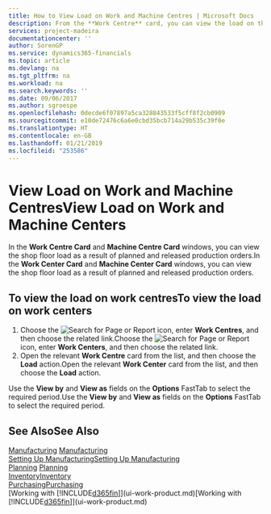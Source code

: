```yaml
---
title: How to View Load on Work and Machine Centres | Microsoft Docs
description: From the **Work Centre** card, you can view the load on the work centres as a result of released production orders.
services: project-madeira
documentationcenter: ''
author: SorenGP
ms.service: dynamics365-financials
ms.topic: article
ms.devlang: na
ms.tgt_pltfrm: na
ms.workload: na
ms.search.keywords: ''
ms.date: 09/06/2017
ms.author: sgroespe
ms.openlocfilehash: 0decde6f07897a5ca328843533f5cff8f2cb0909
ms.sourcegitcommit: e10de72476c6a6e0cbd35bcb714a29b535c39f0e
ms.translationtype: HT
ms.contentlocale: en-GB
ms.lasthandoff: 01/21/2019
ms.locfileid: "253586"
---
```

# <a name="view-load-on-work-and-machine-centers"></a><span data-ttu-id="54f73-103">View Load on Work and Machine Centres</span><span class="sxs-lookup"><span data-stu-id="54f73-103">View Load on Work and Machine Centers</span></span>
<span data-ttu-id="54f73-104">In the **Work Centre Card** and **Machine Centre Card** windows, you can view the shop floor load as a result of planned and released production orders.</span><span class="sxs-lookup"><span data-stu-id="54f73-104">In the **Work Center Card** and **Machine Center Card** windows, you can view the shop floor load as a result of planned and released production orders.</span></span>    

## <a name="to-view-the-load-on-work-centers"></a><span data-ttu-id="54f73-105">To view the load on work centres</span><span class="sxs-lookup"><span data-stu-id="54f73-105">To view the load on work centers</span></span>  
1.  <span data-ttu-id="54f73-106">Choose the ![Search for Page or Report](media/ui-search/search_small.png "Search for Page or Report icon") icon, enter **Work Centres**, and then choose the related link.</span><span class="sxs-lookup"><span data-stu-id="54f73-106">Choose the ![Search for Page or Report](media/ui-search/search_small.png "Search for Page or Report icon") icon, enter **Work Centers**, and then choose the related link.</span></span>  
2.  <span data-ttu-id="54f73-107">Open the relevant **Work Centre** card from the list, and then choose the **Load** action.</span><span class="sxs-lookup"><span data-stu-id="54f73-107">Open the relevant **Work Center** card from the list, and then choose the **Load** action.</span></span>  

<span data-ttu-id="54f73-108">Use the **View by** and **View as** fields on the **Options** FastTab to select the required period.</span><span class="sxs-lookup"><span data-stu-id="54f73-108">Use the **View by** and **View as** fields on the **Options** FastTab to select the required period.</span></span>  

## <a name="see-also"></a><span data-ttu-id="54f73-109">See Also</span><span class="sxs-lookup"><span data-stu-id="54f73-109">See Also</span></span>  
<span data-ttu-id="54f73-110">[Manufacturing](production-manage-manufacturing.md)  </span><span class="sxs-lookup"><span data-stu-id="54f73-110">[Manufacturing](production-manage-manufacturing.md)  </span></span>  
[<span data-ttu-id="54f73-111">Setting Up Manufacturing</span><span class="sxs-lookup"><span data-stu-id="54f73-111">Setting Up Manufacturing</span></span>](production-configure-production-processes.md)  
<span data-ttu-id="54f73-112">[Planning](production-planning.md)    </span><span class="sxs-lookup"><span data-stu-id="54f73-112">[Planning](production-planning.md)    </span></span>  
[<span data-ttu-id="54f73-113">Inventory</span><span class="sxs-lookup"><span data-stu-id="54f73-113">Inventory</span></span>](inventory-manage-inventory.md)  
[<span data-ttu-id="54f73-114">Purchasing</span><span class="sxs-lookup"><span data-stu-id="54f73-114">Purchasing</span></span>](purchasing-manage-purchasing.md)  
<span data-ttu-id="54f73-115">[Working with [!INCLUDE[d365fin](includes/d365fin_md.md)]](ui-work-product.md)</span><span class="sxs-lookup"><span data-stu-id="54f73-115">[Working with [!INCLUDE[d365fin](includes/d365fin_md.md)]](ui-work-product.md)</span></span>
